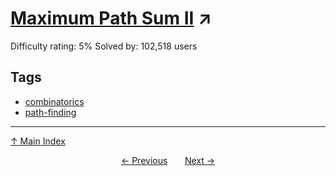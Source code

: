 # [Maximum Path Sum II](https://projecteuler.net/problem=67) ↗️

Difficulty rating: 5%
Solved by: 102,518 users
## Tags

- [combinatorics](../tags/combinatorics.md)
- [path-finding](../tags/path-finding.md)



---

[↑ Main Index](../README.md)


<div align=center><a href='66.md'>← Previous</a> &nbsp;&nbsp; &nbsp;&nbsp;  <a href='68.md'>Next →</a></div>
